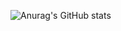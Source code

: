 ![Anurag's GitHub stats](https://github-readme-stats.vercel.app/api?username=fnkxyw&show_icons=true&theme=dracula)
